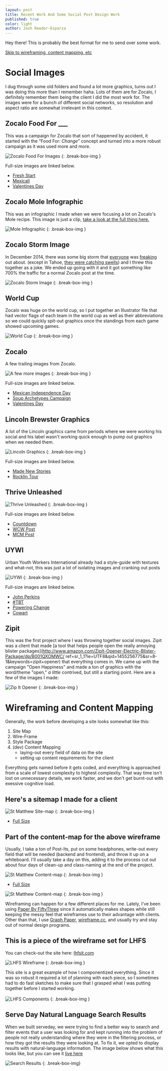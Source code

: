 ```yaml
---
layout: post
title: Recent Work And Some Social Post Design Work
published: true
color: light
author: Josh Reeder-Esparza
---
```


Hey there! This is probably the best format for me to send over some work.

[Skip to wireframing, content mapping, etc](#wireframing-and-content-mapping)

# Social Images

I dug through some old folders and found a lot more graphics, turns out I was doing this more than I remember haha. Lots of them are for Zocalo, I definitely remember them being the client I did the most work for. The images were for a bunch of different social networks, so resolution and aspect ratio are somewhat irrelevant in this context.

## Zocalo Food For ___

This was a campaign for Zocalo that sort of happened by accident, it started with the “Food For: *Change*” concept and turned into a more robust campaign as it was used more and more.

![Zocalo Food For Images](/images/posts/social/zocalo-food-for.jpg)
{: .break-box-img } 

Full-size images are linked below.

- [Fresh Start](/images/posts/social/food-for-2.jpg) 
- [Mexicali](/images/posts/social/food-for-mex.jpg)
- [Valentines Day](/images/posts/social/food-for.jpg)

## Zocalo Mole Infographic

This was an infographic I made when we were focusing a lot on Zocalo's Mole recipe. This image is just a clip, [take a look at the full thing here.](/images/posts/social/infographic.pdf)

![Mole Infographic](/images/posts/social/infographic.png)
{: .break-box-img } 

## Zocalo Storm Image

In December 2014, there was some big storm that [everyone](http://www.sacbee.com/news/local/article4369058.html) was [freaking](http://www.sacbee.com/news/local/article4438871.html) out about. (except in Tahoe, [they were catching swells](http://www.sacbee.com/news/local/article4436490.html)) and I threw this together as a joke. We ended up going with it and it got something like 700% the traffic for a normal Zocalo post at the time.


![Zocalo Storm Image](/images/posts/social/storm.jpg)
{: .break-box-img } 

## World Cup

Zocalo was huge on the world cup, so I put together an Illustrator file that had vector flags of each team in the world cup as well as their abbreviations so we could quickly spit-out graphics once the standings from each game showed upcoming games.

![World Cup](/images/posts/social/flags.gif)
{: .break-box-img }

## Zocalo

A few trailing images from Zocalo.

![A few more images](/images/posts/social/zocalo-extra.jpg)
{: .break-box-img }

Full-size images are linked below.

- [Mexican Independence Day](/images/posts/social/mexican-independence.png)
- [Soup Archetypes Campaign](/images/posts/social/soup-archetypes.jpg)
- [Valentines Day](/images/posts/social/zocalo-valentines.jpg)

## Lincoln Brewster Graphics

A lot of the Lincoln graphics came from periods where we were working his social and his label wasn't working quick enough to pump out graphics when we needed them.

![Lincoln Graphics](/images/posts/social/lincoln.jpg)
{: .break-box-img } 

Full-size images are linked below.

- [Made New Stories](/images/posts/social/madenew-stories.jpg)
- [Rocklin Tour](/images/posts/social/lincoln-rocklin.jpg)

## Thrive Unleashed

![Thrive Unleashed](/images/posts/social/thrive-unleashed-full.jpg)
{: .break-box-img } 

Full-size images are linked below.

- [Countdown](/images/posts/social/thrive-unleashed.jpg)
- [WCW Post](/images/posts/social/thrive-wcw.jpg)
- [MCM Post](/images/posts/social/thrive-mcm.jpg)

## UYWI

Urban Youth Workers International already had a style-guide with textures and what-not, this was just a lot of isolating images and cranking out posts

![UYWI](/images/posts/social/uywi.jpg)
{: .break-box-img } 

Full-size images are linked below.

- [John Perkins](/images/posts/social/uywi-perkins.jpg)
- [#TBT](/images/posts/social/uywi-tbt.jpg)
- [Powering Change](/images/posts/social/uywi-block.jpg)
- [Cowart](/images/posts/social/uywi-cowart.jpg)


## Zipit
This was the first project where I was throwing together social images. Zipit was a client that made [a tool that helps people open the really annoying blister packages](http://www.amazon.com/ZipIt-Opener-Electric-Blister-Package/dp/B001QXOMWC/ ref=sr_1_1?ie=UTF8&qid=1455256775&sr=8-1&keywords=zipit+opener) that everything comes in. We came up with the campaign "Open Happiness" and made a ton of graphics with the word/theme "open," *a little* contrived, but still a starting point. Here are a few of the images I made:

![Zip It Opener](/images/posts/social/zipit.jpg)
{: .break-box-img } 


# Wireframing and Content Mapping

Generally, the work before developing a site looks somewhat like this:

1. Site Map
2. Wire-Frame
3. Style Package
4. (dev) Content Mapping 
	- laying-out every field of data on the site
	- setting up content requirements for the client

Everything gets named before it gets coded, and everything is approached from a scale of lowest complexity to highest complexity. That way time isn't lost on unnecessary details, we work faster, and we don't get burnt-out with exessive cognitive load.

## Here's a sitemap I made for a client

![St Matthew Site-map](/images/posts/wire/stmatthew.png)
{: .break-box-img } 
- [Full Size](/images/posts/wire/stmatthew.png)

## Part of the content-map for the above wireframe

Usually, I take a ton of Post-Its, put on some headphones, write-out every field that will be needed (backend and frontend), and throw it up on a whiteboard. I'll usually take a day on this, adding it to the process cut out about four days of clean-up and class-naming at the end of the project.

![St Matthew Content-map](/images/posts/wire/st-matt-fields-sm.jpg)
{: .break-box-img } 
- [Full Size](/images/posts/wire/st-matt-fields-lg.jpg)

![St Matthew Content-map](/images/posts/wire/st-matt-field-out.jpg)
{: .break-box-img } 

Wireframing can happen for a few different places for me. Lately, I've been using [Paper By FiftyThree](https://www.fiftythree.com/) since it automatically makes shapes while still keeping the messy feel that wireframes use to their advantage with clients. Other than that, I use [Graph Paper](/images/posts/wire/graph-rocklin.JPG), [wireframe.cc](http://wireframe.cc), and usually try and stay out of normal design programs.

## This is a piece of the wireframe set for LHFS

You can check-out the site here: [lhfsit.com](http://lhfsit.com/)

![LHFS Wireframe](/images/posts/wire/lhfs-wireframe.svg)
{: .break-box-img } 

This site is a great example of how I componentized everything. Since it was so robust it required a lot of planning with each piece, so I sometimes had to do fast sketches to make sure that I grasped what I was putting together before I started working. 
<br><br>
![LHFS Components](/images/lhfs-home.svg)
{: .break-box-img } 

## Serve Day Natural Language Search Results

When we built serveday, we were trying to find a better way to search and filter events that a user was looking for and kept running into the problem of people not really understanding where they were in the filtering process, or how they got the results they were looking at. To fix it, we opted to display results with natural-language information. The image below shows what this looks like, but you can see it [live here](http://serve.baysideonline.com/projects/?action=search_events&category=5&scope=2015-10-10%2C2015-10-10&town=Auburn)

![Search Results](/images/posts/wire/search-results.png)
{: .break-box-img}